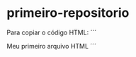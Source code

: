 # primeiro-repositorio
Para copiar o código HTML:
´´´
<html>
  <hl>Meu primeiro arquivo HTML</hl>
</html>
´´´
